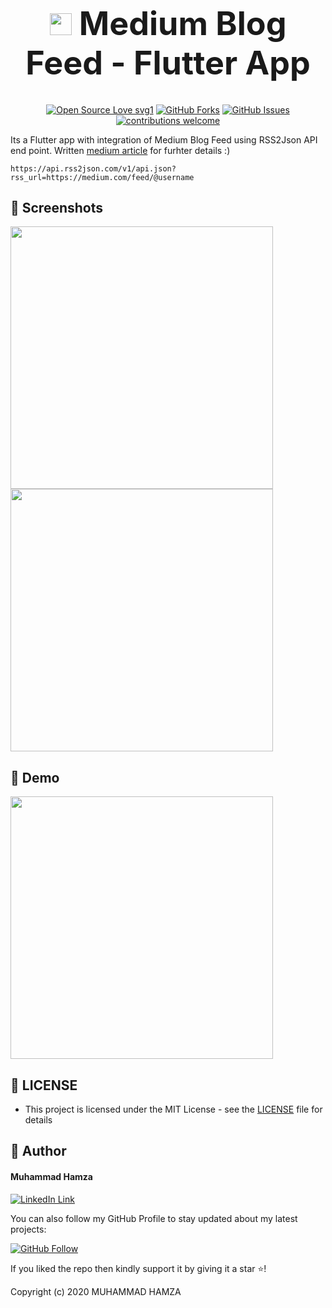 <h1 align="center" style="font-size: 52px;" ><img height=35 src="https://img.icons8.com/ios-filled/250/000000/medium-monogram--v1.png"> Medium Blog Feed - Flutter App</h1>

<div align="center">

[![Open Source Love svg1](https://badges.frapsoft.com/os/v1/open-source.svg?v=103)](#)
[![GitHub Forks](https://img.shields.io/github/forks/saadhaxxan/Car_Game_Python_Pygame.svg?style=social&label=Fork&maxAge=2592000)](https://github.com/m-hamzashakeel/Medium-Blog-Feed-Flutter-App/fork)
[![GitHub Issues](https://img.shields.io/github/issues/saadhaxxan/Car_Game_Python_Pygame.svg?style=flat&label=Issues&maxAge=2592000)](https://github.com/m-hamzashakeel/Medium-Blog-Feed-Flutter-App/issues)
[![contributions welcome](https://img.shields.io/badge/contributions-welcome-brightgreen.svg?style=flat&label=Contributions&colorA=red&colorB=black	)](#)

</div>

Its a Flutter app with integration of Medium Blog Feed using RSS2Json API end point. Written <a href="https://mhamzadev.medium.com/integrate-medium-blog-feed-in-flutter-app-mvc-architecture-3e0b3c90bfa3">medium article</a> for furhter details :)

`https://api.rss2json.com/v1/api.json?rss_url=https://medium.com/feed/@username`

## 📱 Screenshots

<img height="420px" src="https://user-images.githubusercontent.com/43790152/112730406-2faf3080-8f53-11eb-9963-9b15a06ed9a7.jpeg"> <img height="420px" src="https://user-images.githubusercontent.com/43790152/112730408-3178f400-8f53-11eb-9645-55038f6e7d4a.jpeg">

## 👀 Demo

<img height="420px" src="https://user-images.githubusercontent.com/43790152/112730422-4b1a3b80-8f53-11eb-9027-54f2e4d1c15c.gif">

## 🔑 LICENSE
- This project is licensed under the MIT License - see the [LICENSE](LICENSE.md) file for details

## 🧑 Author

#### Muhammad Hamza
[![LinkedIn Link](https://img.shields.io/badge/Connect-Hamza-blue.svg?logo=linkedin&longCache=true&style=social&label=Connect
)](https://www.linkedin.com/in/mhamzadev)

You can also follow my GitHub Profile to stay updated about my latest projects:

[![GitHub Follow](https://img.shields.io/badge/Connect-Hamza-blue.svg?logo=Github&longCache=true&style=social&label=Follow)](https://github.com/m-hamzashakeel)

If you liked the repo then kindly support it by giving it a star ⭐!

Copyright (c) 2020 MUHAMMAD HAMZA